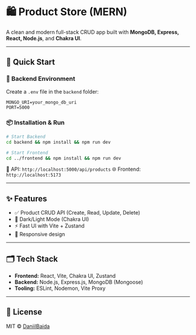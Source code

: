 # 🛍️ Product Store (MERN)

A clean and modern full-stack CRUD app built with **MongoDB, Express, React, Node.js**, and **Chakra UI**.

---

## 🚀 Quick Start

### 🔧 Backend Environment
Create a `.env` file in the `backend` folder:
```env
MONGO_URI=your_mongo_db_uri
PORT=5000
```

### 📦 Installation & Run
```bash
# Start Backend
cd backend && npm install && npm run dev

# Start Frontend
cd ../frontend && npm install && npm run dev
```

🔗 API: `http://localhost:5000/api/products`
🌐 Frontend: `http://localhost:5173`

---

## ✨ Features
- ✅ Product CRUD API (Create, Read, Update, Delete)
- 🌙 Dark/Light Mode (Chakra UI)
- ⚡ Fast UI with Vite + Zustand
- 📱 Responsive design

---

## 🗂️ Tech Stack
- **Frontend:** React, Vite, Chakra UI, Zustand
- **Backend:** Node.js, Express.js, MongoDB (Mongoose)
- **Tooling:** ESLint, Nodemon, Vite Proxy

---

## 📜 License
MIT © [DaniilBaida](https://github.com/DaniilBaida)

